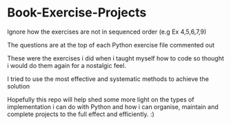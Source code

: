 # Book-Exercise-Projects

Ignore how the exercises are not in sequenced order (e.g Ex 4,5,6,7,9)

The questions are at the top of each Python exercise file commented out

These were the exercises i did when i taught myself how to code so thought i would do them again for a nostalgic feel.

I tried to use the most effective and systematic methods to achieve the solution

Hopefully this repo will help shed some more light on the types of implementation i can do with Python and how i can organise,
maintain and complete projects to the full effect and efficiently. :) 
